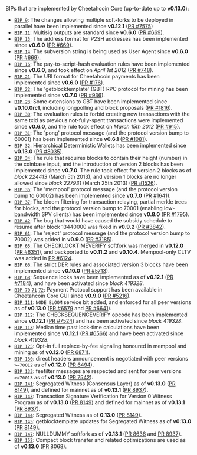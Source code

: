 BIPs that are implemented by Cheetahcoin Core (up-to-date up to **v0.13.0**):

* [`BIP 9`](https://github.com/cheetahcoin/bips/blob/master/bip-0009.mediawiki): The changes allowing multiple soft-forks to be deployed in parallel have been implemented since **v0.12.1**  ([PR #7575](https://github.com/cheetahcoin/cheetahcoin/pull/7575))
* [`BIP 11`](https://github.com/cheetahcoin/bips/blob/master/bip-0011.mediawiki): Multisig outputs are standard since **v0.6.0** ([PR #669](https://github.com/cheetahcoin/cheetahcoin/pull/669)).
* [`BIP 13`](https://github.com/cheetahcoin/bips/blob/master/bip-0013.mediawiki): The address format for P2SH addresses has been implemented since **v0.6.0** ([PR #669](https://github.com/cheetahcoin/cheetahcoin/pull/669)).
* [`BIP 14`](https://github.com/cheetahcoin/bips/blob/master/bip-0014.mediawiki): The subversion string is being used as User Agent since **v0.6.0** ([PR #669](https://github.com/cheetahcoin/cheetahcoin/pull/669)).
* [`BIP 16`](https://github.com/cheetahcoin/bips/blob/master/bip-0016.mediawiki): The pay-to-script-hash evaluation rules have been implemented since **v0.6.0**, and took effect on *April 1st 2012* ([PR #748](https://github.com/cheetahcoin/cheetahcoin/pull/748)).
* [`BIP 21`](https://github.com/cheetahcoin/bips/blob/master/bip-0021.mediawiki): The URI format for Cheetahcoin payments has been implemented since **v0.6.0** ([PR #176](https://github.com/cheetahcoin/cheetahcoin/pull/176)).
* [`BIP 22`](https://github.com/cheetahcoin/bips/blob/master/bip-0022.mediawiki): The 'getblocktemplate' (GBT) RPC protocol for mining has been implemented since **v0.7.0** ([PR #936](https://github.com/cheetahcoin/cheetahcoin/pull/936)).
* [`BIP 23`](https://github.com/cheetahcoin/bips/blob/master/bip-0023.mediawiki): Some extensions to GBT have been implemented since **v0.10.0rc1**, including longpolling and block proposals ([PR #1816](https://github.com/cheetahcoin/cheetahcoin/pull/1816)).
* [`BIP 30`](https://github.com/cheetahcoin/bips/blob/master/bip-0030.mediawiki): The evaluation rules to forbid creating new transactions with the same txid as previous not-fully-spent transactions were implemented since **v0.6.0**, and the rule took effect on *March 15th 2012* ([PR #915](https://github.com/cheetahcoin/cheetahcoin/pull/915)).
* [`BIP 31`](https://github.com/cheetahcoin/bips/blob/master/bip-0031.mediawiki): The 'pong' protocol message (and the protocol version bump to 60001) has been implemented since **v0.6.1** ([PR #1081](https://github.com/cheetahcoin/cheetahcoin/pull/1081)).
* [`BIP 32`](https://github.com/cheetahcoin/bips/blob/master/bip-0032.mediawiki): Hierarchical Deterministic Wallets has been implemented since **v0.13.0** ([PR #8035](https://github.com/cheetahcoin/cheetahcoin/pull/8035)).
* [`BIP 34`](https://github.com/cheetahcoin/bips/blob/master/bip-0034.mediawiki): The rule that requires blocks to contain their height (number) in the coinbase input, and the introduction of version 2 blocks has been implemented since **v0.7.0**. The rule took effect for version 2 blocks as of *block 224413* (March 5th 2013), and version 1 blocks are no longer allowed since *block 227931* (March 25th 2013) ([PR #1526](https://github.com/cheetahcoin/cheetahcoin/pull/1526)).
* [`BIP 35`](https://github.com/cheetahcoin/bips/blob/master/bip-0035.mediawiki): The 'mempool' protocol message (and the protocol version bump to 60002) has been implemented since **v0.7.0** ([PR #1641](https://github.com/cheetahcoin/cheetahcoin/pull/1641)).
* [`BIP 37`](https://github.com/cheetahcoin/bips/blob/master/bip-0037.mediawiki): The bloom filtering for transaction relaying, partial merkle trees for blocks, and the protocol version bump to 70001 (enabling low-bandwidth SPV clients) has been implemented since **v0.8.0** ([PR #1795](https://github.com/cheetahcoin/cheetahcoin/pull/1795)).
* [`BIP 42`](https://github.com/cheetahcoin/bips/blob/master/bip-0042.mediawiki): The bug that would have caused the subsidy schedule to resume after block 13440000 was fixed in **v0.9.2** ([PR #3842](https://github.com/cheetahcoin/cheetahcoin/pull/3842)).
* [`BIP 61`](https://github.com/cheetahcoin/bips/blob/master/bip-0061.mediawiki): The 'reject' protocol message (and the protocol version bump to 70002) was added in **v0.9.0** ([PR #3185](https://github.com/cheetahcoin/cheetahcoin/pull/3185)).
* [`BIP 65`](https://github.com/cheetahcoin/bips/blob/master/bip-0065.mediawiki): The CHECKLOCKTIMEVERIFY softfork was merged in **v0.12.0** ([PR #6351](https://github.com/cheetahcoin/cheetahcoin/pull/6351)), and backported to **v0.11.2** and **v0.10.4**. Mempool-only CLTV was added in [PR #6124](https://github.com/cheetahcoin/cheetahcoin/pull/6124).
* [`BIP 66`](https://github.com/cheetahcoin/bips/blob/master/bip-0066.mediawiki): The strict DER rules and associated version 3 blocks have been implemented since **v0.10.0** ([PR #5713](https://github.com/cheetahcoin/cheetahcoin/pull/5713)).
* [`BIP 68`](https://github.com/cheetahcoin/bips/blob/master/bip-0068.mediawiki): Sequence locks have been implemented as of **v0.12.1**  ([PR #7184](https://github.com/cheetahcoin/cheetahcoin/pull/7184)), and have been activated since *block 419328*.
* [`BIP 70`](https://github.com/cheetahcoin/bips/blob/master/bip-0070.mediawiki) [`71`](https://github.com/cheetahcoin/bips/blob/master/bip-0071.mediawiki) [`72`](https://github.com/cheetahcoin/bips/blob/master/bip-0072.mediawiki): Payment Protocol support has been available in Cheetahcoin Core GUI since **v0.9.0** ([PR #5216](https://github.com/cheetahcoin/cheetahcoin/pull/5216)).
* [`BIP 111`](https://github.com/cheetahcoin/bips/blob/master/bip-0111.mediawiki): `NODE_BLOOM` service bit added, and enforced for all peer versions as of **v0.13.0** ([PR #6579](https://github.com/cheetahcoin/cheetahcoin/pull/6579) and [PR #6641](https://github.com/cheetahcoin/cheetahcoin/pull/6641)).
* [`BIP 112`](https://github.com/cheetahcoin/bips/blob/master/bip-0112.mediawiki): The CHECKSEQUENCEVERIFY opcode has been implemented since **v0.12.1** ([PR #7524](https://github.com/cheetahcoin/cheetahcoin/pull/7524)) and has been activated since *block 419328*.
* [`BIP 113`](https://github.com/cheetahcoin/bips/blob/master/bip-0113.mediawiki): Median time past lock-time calculations have been implemented since **v0.12.1** ([PR #6566](https://github.com/cheetahcoin/cheetahcoin/pull/6566)) and have been activated since *block 419328*.
* [`BIP 125`](https://github.com/cheetahcoin/bips/blob/master/bip-0125.mediawiki): Opt-in full replace-by-fee signaling honoured in mempool and mining as of **v0.12.0** ([PR 6871](https://github.com/cheetahcoin/cheetahcoin/pull/6871)).
* [`BIP 130`](https://github.com/cheetahcoin/bips/blob/master/bip-0130.mediawiki): direct headers announcement is negotiated with peer versions `>=70012` as of **v0.12.0** ([PR 6494](https://github.com/cheetahcoin/cheetahcoin/pull/6494)).
* [`BIP 133`](https://github.com/cheetahcoin/bips/blob/master/bip-0133.mediawiki): feefilter messages are respected and sent for peer versions `>=70013` as of **v0.13.0** ([PR 7542](https://github.com/cheetahcoin/cheetahcoin/pull/7542)).
* [`BIP 141`](https://github.com/cheetahcoin/bips/blob/master/bip-0141.mediawiki): Segregated Witness (Consensus Layer) as of **v0.13.0** ([PR 8149](https://github.com/cheetahcoin/cheetahcoin/pull/8149)), and defined for mainnet as of **v0.13.1** ([PR 8937](https://github.com/cheetahcoin/cheetahcoin/pull/8937)).
* [`BIP 143`](https://github.com/cheetahcoin/bips/blob/master/bip-0143.mediawiki): Transaction Signature Verification for Version 0 Witness Program as of **v0.13.0** ([PR 8149](https://github.com/cheetahcoin/cheetahcoin/pull/8149)) and defined for mainnet as of **v0.13.1** ([PR 8937](https://github.com/cheetahcoin/cheetahcoin/pull/8937)).
* [`BIP 144`](https://github.com/cheetahcoin/bips/blob/master/bip-0144.mediawiki): Segregated Witness as of **0.13.0** ([PR 8149](https://github.com/cheetahcoin/cheetahcoin/pull/8149)).
* [`BIP 145`](https://github.com/cheetahcoin/bips/blob/master/bip-0145.mediawiki): getblocktemplate updates for Segregated Witness as of **v0.13.0** ([PR 8149](https://github.com/cheetahcoin/cheetahcoin/pull/8149)).
* [`BIP 147`](https://github.com/cheetahcoin/bips/blob/master/bip-0147.mediawiki): NULLDUMMY softfork as of **v0.13.1** ([PR 8636](https://github.com/cheetahcoin/cheetahcoin/pull/8636) and [PR 8937](https://github.com/cheetahcoin/cheetahcoin/pull/8937)).
* [`BIP 152`](https://github.com/cheetahcoin/bips/blob/master/bip-0152.mediawiki): Compact block transfer and related optimizations are used as of **v0.13.0** ([PR 8068](https://github.com/cheetahcoin/cheetahcoin/pull/8068)).
